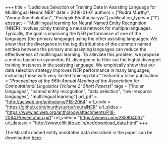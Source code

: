 +++
title = "Judicious Selection of Training Data in Assisting Language for Multilingual Neural NER"
date = 2018-01-01
authors = ["Rudra Murthy", "Anoop Kunchukuttan", "Pushpak Bhattacharyya"]
publication_types = ["1"]
abstract = "Multilingual learning for Neural Named Entity Recognition (NNER) involves jointly training a neural network for multiple languages. Typically, the goal is improving the NER performance of one of the languages (the primary language) using the other assisting languages. We show that the divergence in the tag distributions of the common named entities between the primary and assisting languages can reduce the effectiveness of multilingual learning. To alleviate this problem, we propose a metric based on symmetric KL divergence to filter out the highly divergent training instances in the assisting language. We empirically show that our data selection strategy improves NER performance in many languages, including those with very limited training data."
featured = false
publication = "*Proceedings of the 56th Annual Meeting of the Association for Computational Linguistics (Volume 2: Short Papers)*"
tags = ["indian languages", "named entity recognition", "data selection", "low-resource languages", "multilingual learning"]
url_pdf = "http://aclweb.org/anthology/P18-2064"
url_code = "https://github.com/murthyrudra/NeuralNER"
url_slides = "https://www.aclweb.org/anthology/attachments/P18-2064.Presentation.pdf"
url_video = "https://vimeo.com/285804037"
url_dataset = "http://www.cfilt.iitb.ac.in/ner/download_data.html"
+++

The Marathi named entity annotated data described in the paper can be downloaded [here](http://www.cfilt.iitb.ac.in/ner/download_data.html).
